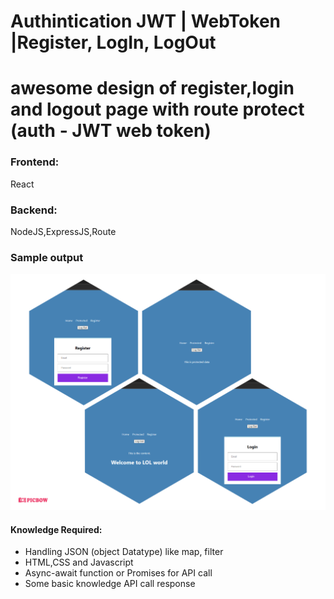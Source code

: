# Authintication JWT | WebToken |Register, LogIn, LogOut

<h1>awesome design of register,login and logout page with route protect (auth - JWT web token) </h1>
<div>
<h3>Frontend:</h3>
  React
  </div>
  
 <section>
  <h3>Backend:</h3>
  NodeJS,ExpressJS,Route
  </section>
  
<div>
  <h3>Sample output</h3>
  <img src="https://github.com/sgrprmnk/auth-jwt/blob/main/photo-collage.png">
  </div>
  


<h4>Knowledge Required:</h4>
<ul>
<li> Handling JSON (object Datatype) like map, filter
<li> HTML,CSS and Javascript 
<li>Async-await function or Promises for API call
<li> Some basic knowledge API call response
  </ul>
